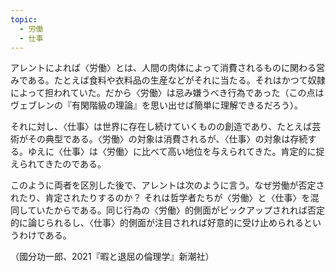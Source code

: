 ```yaml
---
topic:
  - 労働
  - 仕事
---
```

アレントによれば〈労働〉とは、人間の肉体によって消費されるものに関わる営みである。たとえば食料や衣料品の生産などがそれに当たる。それはかつて奴隷によって担われていた。だから〈労働〉は忌み嫌うべき行為であった（この点はヴェブレンの『有閑階級の理論』を思い出せば簡単に理解できるだろう）。

それに対し、〈仕事〉は世界に存在し続けていくものの創造であり、たとえば芸術がその典型である。〈労働〉の対象は消費されるが、〈仕事〉の対象は存続する。ゆえに〈仕事〉は〈労働〉に比べて高い地位を与えられてきた。肯定的に捉えられてきたのである。

このように両者を区別した後で、アレントは次のように言う。なぜ労働が否定されたり、肯定されたりするのか？ それは哲学者たちが〈労働〉と〈仕事〉を混同していたからである。同じ行為の〈労働〉的側面がピックアップされれば否定的に論じられるし、〈仕事〉的側面が注目されれば好意的に受け止められるというわけである。

（國分功一郎、2021『暇と退屈の倫理学』新潮社）